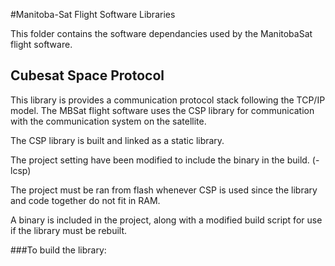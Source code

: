 #Manitoba-Sat Flight Software Libraries

This folder contains the software dependancies used by the ManitobaSat flight software.

## Cubesat Space Protocol

This library is provides a communication protocol stack following the TCP/IP model. The MBSat flight software uses the CSP library for communication with the communication system on the satellite.

The CSP library is built and linked as a static library.

The project setting have been modified to include the binary in the build. (-lcsp)

The project must be ran from flash whenever CSP is used since the library and code together do not fit in RAM.

A binary is included in the project, along with a modified build script for use if the library must be rebuilt.

###To build the library:




